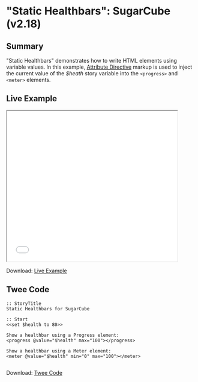 # "Static Healthbars": SugarCube (v2.18)

## Summary

"Static Healthbars" demonstrates how to write HTML elements using variable values. In this example, [Attribute Directive](http://www.motoslave.net/sugarcube/2/docs/#markup-html-attribute-directive) markup is used to inject the current value of the *$heath* story variable into the `<progress>` and `<meter>` elements.

## Live Example

<section>
<iframe src="sugarcube_statichealthbars_example.html" height=400 width=90%></iframe>


Download: <a href="sugarcube_statichealthbars_example.html" target="_blank">Live Example</a>
</section>

## Twee Code

```
:: StoryTitle
Static Healthbars for SugarCube

:: Start
<<set $health to 80>>

Show a healthbar using a Progress element:
<progress @value="$health" max="100"></progress>

Show a healthbar using a Meter element:
<meter @value="$health" min="0" max="100"></meter>


```

Download: <a href="sugarcube_statichealthbars_twee.txt" target="_blank">Twee Code</a>
